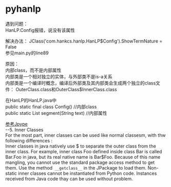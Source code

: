# pyhanlp

遇到问题：  
HanLP.Config报错，说没有该属性  

解决办法：
JClass('com.hankcs.hanlp.HanLP$Config').ShowTermNature = False  
参见main.py的line89

原因：    
内部class，而不是内部属性  
内部类是一个相对独立的实体，与外部类不是is-a关系  
内部类是一个编译时概念，编译后外部类及其内部类会生成两个独立的class文件：   OuterClass.class和OuterClass$InnerClass.class  

在HanLP的HanLP.java中  
public static final class Config()  //内部class  
public static List<Term> segment(String text)  //内部属性  

[参考Jpype](http://jpype.sourceforge.net/doc/user-guide/userguide.html#using)  
--5. Inner Classes    
For the most part, inner classes can be used like normal classesm, with thw following differences :  
Inner classes in java natively use $ to separate the outer class from the inner class. For example, inner class Foo defined inside class Bar is called Bar.Foo in java, but its real native name is Bar$Foo.
Because of this name mangling, you cannot use the standard package access method to get them. Use the method` __getclass__` in the JPackage to load them.
Non-static inner classes cannot be instantiated from Python code. Instances received from Java code thay can be used without problem.


